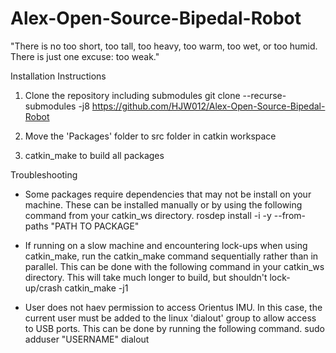 # Alex-Open-Source-Bipedal-Robot
"There is no too short, too tall, too heavy, too warm, too wet, or too humid. There is just one excuse: too weak."

Installation Instructions
1. Clone the repository including submodules
git clone --recurse-submodules -j8 https://github.com/HJW012/Alex-Open-Source-Bipedal-Robot

2. Move the 'Packages' folder to src folder in catkin workspace

3. catkin_make to build all packages

Troubleshooting
- Some packages require dependencies that may not be install on your machine. These can be installed manually or by using the following command from your catkin_ws directory.
rosdep install -i -y --from-paths "PATH TO PACKAGE"

- If running on a slow machine and encountering lock-ups when using catkin_make, run the catkin_make command sequentially rather than in parallel. This can be done with the following command in your catkin_ws directory. This will take much longer to build, but shouldn't lock-up/crash
catkin_make -j1

- User does not haev permission to access Orientus IMU. In this case, the current user must be added to the linux 'dialout' group to allow access to USB ports. This can be done by running the following command.
sudo adduser "USERNAME" dialout